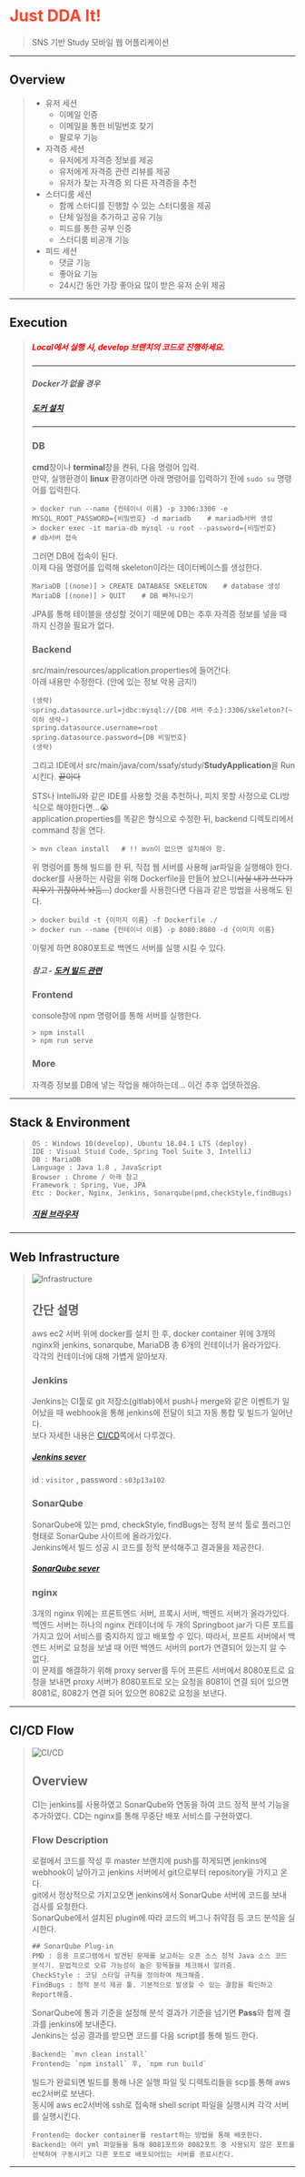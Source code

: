 # <span style="color:#fd462e"> Just DDA It! </span>
> SNS 기반 Study 모바일 웹 어플리케이션

---
## Overview
> + 유저 세션
>     - 이메일 인증
>     - 이메일을 통한 비밀번호 찾기
>     - 팔로우 기능
> + 자격증 세션
>     - 유저에게 자격증 정보를 제공
>     - 유저에게 자격증 관련 리뷰를 제공
>     - 유저가 찾는 자격증 외 다른 자격증을 추천
> + 스터디룸 세션
>     - 함께 스터디를 진행할 수 있는 스터디룸을 제공
>     - 단체 일정을 추가하고 공유 기능
>     - 피드를 통한 공부 인증
>     - 스터디룸 비공개 기능
> + 피드 세션
>     - 댓글 기능
>     - 좋아요 기능
>     - 24시간 동안 가장 좋아요 많이 받은 유저 순위 제공

---
## Execution
> ##### <span style="color:red">Local에서 실행 시, develop 브랜치의 코드로 진행하세요. </span>
> ---
> 
> ##### Docker가 없을 경우
> ##### [도커 설치](https://www.docker.com/get-started)  
>  --- 
>
> ### DB
>  
>  **cmd**창이나 **terminal**창을 켠뒤, 다음 명령어 입력.  
> 만약, 실행환경이 **linux** 환경이라면 아래 명령어를 입력하기 전에 `sudo su` 명령어를 입력한다.
> ```command
> > docker run --name {컨테이너 이름} -p 3306:3306 -e MYSQL_ROOT_PASSWORD={비밀번호} -d mariadb    # mariadb서버 생성
> > docker exec -it maria-db mysql -u root --password={비밀번호}                                 # db서버 접속
> ```
> 그러면 DB에 접속이 된다.  
> 이제 다음 명령어를 입력해 skeleton이라는 데이터베이스를 생성한다.
> ```db
> MariaDB [(none)] > CREATE DATABASE SKELETON    # database 생성
> MariaDB [(none)] > QUIT    # DB 빠져나오기
> ```
> JPA를 통해 테이블을 생성할 것이기 때문에 DB는 추후 자격증 정보를 넣을 때 까지 신경쓸 필요가 없다.
> ### Backend
> src/main/resources/application.properties에 들어간다.  
> 아래 내용만 수정한다. (안에 있는 정보 악용 금지!)  
> ```
> (생략)
> spring.datasource.url=jdbc:mysql://{DB 서버 주소}:3306/skeleton?(~이하 생략~)
> spring.datasource.username=root
> spring.datasource.password={DB 비밀번호}
> (생략)
> ```
> 
> 그리고 IDE에서 src/main/java/com/ssafy/study/**StudyApplication**을 Run 시킨다. ~~끝이다~~  
>  
> STS나 IntelliJ와 같은 IDE를 사용할 것을 추천하나, 피치 못할 사정으로 CLI방식으로 해야한다면...😭  
> application.properties를 똑같은 형식으로 수정한 뒤, backend 디렉토리에서 command 창을 연다.
> ```
> > mvn clean install   # !! mvn이 없으면 설치해야 함.
> ```
> 위 명령어를 통해 빌드를 한 뒤, 직접 웹 서버를 사용해 jar파일을 실행해야 한다.
> docker를 사용하는 사람을 위해 Dockerfile을 만들어 놨으니(~~사실 내가 쓰다가 지우기 귀찮아서 놔둠...~~) docker를 사용한다면 다음과 같은 방법을 사용해도 된다.
> ```command
> > docker build -t {이미지 이름} -f Dockerfile ./
> > docker run --name {컨테이너 이름} -p 8080:8080 -d {이미지 이름}
> ```
> 이렇게 하면 8080포트로 백엔드 서버를 실행 시킬 수 있다.
> ##### 참고 - [도커 빌드 관련](https://docs.docker.com/engine/reference/commandline/build/)
> ### Frontend
> console창에 npm 명령어를 통해 서버를 실행한다.
> ```command
> > npm install
> > npm run serve
> ```
> ### More
> 자격증 정보를 DB에 넣는 작업을 해야하는데... 이건 추후 업뎃하겠음.

---
## Stack & Environment
> ```
> OS : Windows 10(develop), Ubuntu 18.04.1 LTS (deploy)
> IDE : Visual Stuid Code, Spring Tool Suite 3, IntelliJ
> DB : MariaDB
> Language : Java 1.8 , JavaScript
> Browser : Chrome / 아래 참고
> Framework : Spring, Vue, JPA
> Etc : Docker, Nginx, Jenkins, Sonarqube(pmd,checkStyle,findBugs)
> ```
> ##### [지원 브라우저](https://kangax.github.io/compat-table/es6) 



---
## Web Infrastructure
> ![Infrastructure](./forREADME/web%EA%B5%AC%EC%A1%B0.png)
>
> ## 간단 설명
> aws ec2 서버 위에 docker를 설치 한 후, docker container 위에 3개의 nginx와 jenkins, sonarqube, MariaDB 총 6개의 컨테이너가 올라가있다.  
> 각각의 컨테이너에 대해 가볍게 알아보자.
> ### Jenkins
> Jenkins는 CI툴로 git 저장소(gitlab)에서 push나 merge와 같은 이벤트가 일어났을 때 webhook을 통해 jenkins에 전달이 되고 자동 통합 및 빌드가 일어난다.  
> 보다 자세한 내용은 [CI/CD](#cicd)쪽에서 다루겠다.  
> ##### [Jenkins sever](http://i3a102.p.ssafy.io:8090) 
> id : `visitor`  , password : `s03p13a102`
> ### SonarQube
> SonarQube에 있는 pmd, checkStyle, findBugs는 정적 분석 툴로 플러그인 형태로 SonarQube 사이트에 올라가있다.  
> Jenkins에서 빌드 성공 시 코드를 정적 분석해주고 결과물을 제공한다.  
> ##### [SonarQube sever](http://i3a102.p.ssafy.io:8070/dashboard?id=ssafyProject) 
> ### nginx
> 3개의 nginx 위에는 프론트엔드 서버, 프록시 서버, 백엔드 서버가 올라가있다.
> 백엔드 서버는 하나의 nginx 컨테이너에 두 개의 Springboot jar가 다른 포트를 가지고 있어 서비스를 중지하지 않고 배포할 수 있다. 따라서, 프론트 서버에서 백엔드 서버로 요청을 보낼 때 어떤 백엔드 서버의 port가 연결되어 있는지 알 수 없다.  
> 이 문제를 해결하기 위해 proxy server를 두어 프론트 서버에서 8080포트로 요청을 보내면 proxy 서버가 8080포트로 오는 요청을 8081이 연결 되어 있으면 8081로, 8082가 연결 되어 있으면 8082로 요청을 보낸다.
>

---
## CI/CD Flow 
> ![CI/CD](./forREADME/CICD.png)
> ## Overview
> CI는 jenkins를 사용하였고 SonarQube와 연동을 하여 코드 정적 분석 기능을 추가하였다.
> CD는 nginx를 통해 무중단 배포 서비스를 구현하였다.
> ### Flow Description <a name="cicd"></a>
> 로컬에서 코드를 작성 후 master 브랜치에 push를 하게되면 jenkins에 webhook이 날아가고 jenkins 서버에서 git으로부터 repository을 가지고 온다.  
> git에서 정상적으로 가지고오면 jenkins에서 SonarQube 서버에 코드를 보내 검사를 요청한다.  
> SonarQube에서 설치된 plugin에 따라 코드의 버그나 취약점 등 코드 분석을 실시한다.  
> ```
> ## SonarQube Plug-in  
> PMD : 응용 프로그램에서 발견된 문제를 보고하는 오픈 소스 정적 Java 소스 코드 분석기. 문법적으로 오류 가능성이 높은 항목들을 체크해서 알려줌.  
> CheckStyle : 코딩 스타일 규칙을 정의하여 체크해줌.  
> FindBugs : 정적 분석 제공 툴. 기본적으로 발생할 수 있는 결함을 확인하고 Report해줌.  
> ```
> SonarQube에 통과 기준을 설정해 분석 결과가 기준을 넘기면 **Pass**와 함께 결과를 jenkins에 보내준다.  
> Jenkins는 성공 결과를 받으면 코드를 다음 script를 통해 빌드 한다.  
> ```
> Backend는 `mvn clean install`
> Frontend는 `npm install` 후, `npm run build`
> ```
> 빌드가 완료되면  빌드를 통해 나온 실행 파일 및 디렉토리들을 scp를 통해 aws ec2서버로 보낸다.  
> 동시에 aws ec2서버에 ssh로 접속해 shell script 파일을 실행시켜 각각 서버를 실행시킨다.
> ```
> Frontend는 docker container를 restart하는 방법을 통해 배포한다.
> Backend는 여러 yml 파일들을 통해 8081포트와 8082포트 중 사용되지 않은 포트를 선택하여 구동시키고 다른 포트로 배포되어있는 서버를 종료시킨다.
> ```


---
